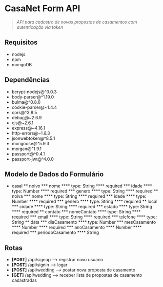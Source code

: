 # CasaNet Form API
> *API para cadastro de novas propostas de casamentos com autenticação via token*

## Requisitos
* nodejs
* npm
* mongoDB

## Dependências
*  bcrypt-nodejs@^0.0.3 
*  body-parser@^1.19.0
*  bulma@^0.8.0
*  cookie-parser@~1.4.4
*  cors@^2.8.5
*  debug@~2.6.9
*  ejs@~2.6.1
*  express@~4.16.1
*  http-errors@~1.6.3
*  jsonwebtoken@^8.5.1
*  mongoose@^5.9.3
*  morgan@^1.9.1
*  passport@^0.4.1
*  passport-jwt@^4.0.0

## Modelo de Dados do Formulário

* casal
** noivo
*** nome 
**** type: String
**** required
*** idade
**** type: Number
**** required
*** genero
**** type: String
**** required
** noiva
*** nome 
**** type: String
**** required
*** idade
**** type: Number
**** required
*** genero
**** type: String
**** required
** local
*** cidade
**** type: String
**** required
*** estado
**** type: String
**** required
** contato
*** nomeContato
**** type: String
**** required
*** email
**** type: String
**** required
*** telefone
**** type: String
** data
*** diaCasamento
**** type: Number
*** mesCasamento
**** Number
**** required
*** anoCasamento
**** Number
**** required
*** periodoCasamento
**** String

        
## Rotas
*    **[POST]** /api/signup --> registrar novo usuario
*    **[POST]** /api/signin --> logar
*    **[POST]** /api/wedding --> postar nova proposta de casamento
*    **[GET]** /api/wedding --> receber lista de propostas de casamento cadastradas